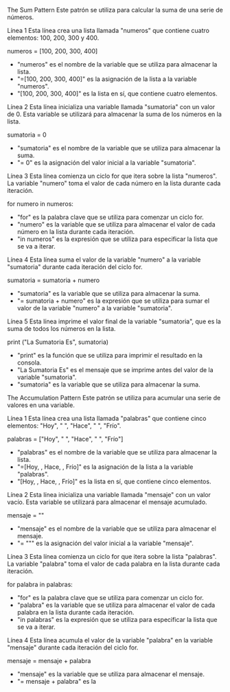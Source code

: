 The Sum Pattern
Este patrón se utiliza para calcular la suma de una serie de números.

Línea 1
Esta línea crea una lista llamada "numeros" que contiene cuatro elementos: 100, 200, 300 y 400.


numeros = [100, 200, 300, 400]


- "numeros" es el nombre de la variable que se utiliza para almacenar la lista.
- "=[100, 200, 300, 400]" es la asignación de la lista a la variable "numeros".
- "[100, 200, 300, 400]" es la lista en sí, que contiene cuatro elementos.

Línea 2
Esta línea inicializa una variable llamada "sumatoria" con un valor de 0. Esta variable se utilizará para almacenar la suma de los números en la lista.


sumatoria = 0


- "sumatoria" es el nombre de la variable que se utiliza para almacenar la suma.
- "= 0" es la asignación del valor inicial a la variable "sumatoria".

Línea 3
Esta línea comienza un ciclo for que itera sobre la lista "numeros". La variable "numero" toma el valor de cada número en la lista durante cada iteración.


for numero in numeros:


- "for" es la palabra clave que se utiliza para comenzar un ciclo for.
- "numero" es la variable que se utiliza para almacenar el valor de cada número en la lista durante cada iteración.
- "in numeros" es la expresión que se utiliza para especificar la lista que se va a iterar.

Línea 4
Esta línea suma el valor de la variable "numero" a la variable "sumatoria" durante cada iteración del ciclo for.


sumatoria = sumatoria + numero


- "sumatoria" es la variable que se utiliza para almacenar la suma.
- "= sumatoria + numero" es la expresión que se utiliza para sumar el valor de la variable "numero" a la variable "sumatoria".

Línea 5
Esta línea imprime el valor final de la variable "sumatoria", que es la suma de todos los números en la lista.


print ("La Sumatoria Es", sumatoria)


- "print" es la función que se utiliza para imprimir el resultado en la consola.
- "La Sumatoria Es" es el mensaje que se imprime antes del valor de la variable "sumatoria".
- "sumatoria" es la variable que se utiliza para almacenar la suma.

The Accumulation Pattern
Este patrón se utiliza para acumular una serie de valores en una variable.

Línea 1
Esta línea crea una lista llamada "palabras" que contiene cinco elementos: "Hoy", " ", "Hace", " ", "Frío".


palabras = ["Hoy", " ", "Hace", " ", "Frío"]


- "palabras" es el nombre de la variable que se utiliza para almacenar la lista.
- "=[Hoy,  , Hace,  , Frío]" es la asignación de la lista a la variable "palabras".
- "[Hoy,  , Hace,  , Frío]" es la lista en sí, que contiene cinco elementos.

Línea 2
Esta línea inicializa una variable llamada "mensaje" con un valor vacío. Esta variable se utilizará para almacenar el mensaje acumulado.


mensaje = ""


- "mensaje" es el nombre de la variable que se utiliza para almacenar el mensaje.
- "= """ es la asignación del valor inicial a la variable "mensaje".

Línea 3
Esta línea comienza un ciclo for que itera sobre la lista "palabras". La variable "palabra" toma el valor de cada palabra en la lista durante cada iteración.


for palabra in palabras:


- "for" es la palabra clave que se utiliza para comenzar un ciclo for.
- "palabra" es la variable que se utiliza para almacenar el valor de cada palabra en la lista durante cada iteración.
- "in palabras" es la expresión que se utiliza para especificar la lista que se va a iterar.

Línea 4
Esta línea acumula el valor de la variable "palabra" en la variable "mensaje" durante cada iteración del ciclo for.


mensaje = mensaje + palabra


- "mensaje" es la variable que se utiliza para almacenar el mensaje.
- "= mensaje + palabra" es la
